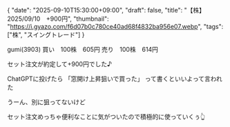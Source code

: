 {
"date": "2025-09-10T15:30:00+09:00",
"draft": false,
"title": "【株】2025/09/10　+900円",
"thumbnail": "https://i.gyazo.com/f6d07b0c780ce40ad68f4832ba956e07.webp",
"tags": ["株", "スイングトレード"]
}

gumi(3903)
買い　100株　605円
売り　100株　614円

セット注文が約定して+900円でした♪

ChatGPTに投げたら
「窓開け上昇狙いで買った」
って書くといいよって言われた

うーん、別に狙ってないけど

セット注文めっちゃ便利なことに気がついたので積極的に使っていくぅ👆
